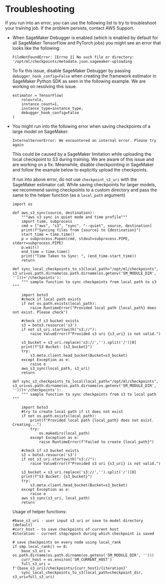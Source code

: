 # Troubleshooting<a name="distributed-troubleshooting"></a>

If you run into an error, you can use the following list to try to troubleshoot your training job\. If the problem persists, contact AWS Support\. 
+ When SageMaker Debugger is enabled \(which is enabled by default for all SageMaker TensorFlow and PyTorch jobs\) you might see an error that looks like the following: 

  ```
  FileNotFoundError: [Errno 2] No such file or directory: '/opt/ml/checkpoints/metadata.json.sagemaker-uploading
  ```

  To fix this issue, disable SageMaker Debugger by passing `debugger_hook_config=False` when creating the framework estimator in SageMaker Python SDK as seen in the following example\. We are working on resolving this issue\.

  ```
  estimator = TensorFlow(
      role=role,
      instance_count=1,
      instance_type=instance_type,
      debugger_hook_config=False
  )
  ```
+ You might run into the following error when saving checkpoints of a large model on SageMaker: 

  ```
  InternalServerError: We encountered an internal error. Please try again
  ```

  This could be caused by a SageMaker limitation while uploading the local checkpoint to S3 during training\. We are aware of this issue and are working on a fix\. Meanwhile, disable checkpointing in SageMaker and follow the example below to explicitly upload the checkpoints\.

  If run into above error, do not use `checkpoint_s3_uri` with the SageMaker estimator call\. While saving checkpoints for larger models, we recommend saving checkpoints to a custom directory and pass the same to the helper function \(as a `local_path` argument\)

  ```
  import os
  
  def aws_s3_sync(source, destination):
      """aws s3 sync in quiet mode and time profile"""
      import time, subprocess
      cmd = ["aws", "s3", "sync", "--quiet", source, destination]
      print(f"Syncing files from {source} to {destination}")
      start_time = time.time()
      p = subprocess.Popen(cmd, stdout=subprocess.PIPE, stderr=subprocess.PIPE)
      p.wait()
      end_time = time.time()
      print("Time Taken to Sync: ", (end_time-start_time))
      return
  
  def sync_local_checkpoints_to_s3(local_path="/opt/ml/checkpoints", s3_uri=os.path.dirname(os.path.dirname(os.getenv('SM_MODULE_DIR', '')))+'/checkpoints'):
      """ sample function to sync checkpoints from local path to s3 """
  
      import boto3
      #check if local path exists
      if not os.path.exists(local_path):
          raise RuntimeError("Provided local path {local_path} does not exist. Please check")
  
      #check if s3 bucket exists
      s3 = boto3.resource('s3')
      if not s3_uri.startswith("s3://"):
          raise ValueError(f"Provided s3 uri {s3_uri} is not valid.")
  
      s3_bucket = s3_uri.replace('s3://','').split('/')[0]
      print(f"S3 Bucket: {s3_bucket}")
      try:
          s3.meta.client.head_bucket(Bucket=s3_bucket)
      except Exception as e:
          raise e
      aws_s3_sync(local_path, s3_uri)
      return
  
  def sync_s3_checkpoints_to_local(local_path="/opt/ml/checkpoints", s3_uri=os.path.dirname(os.path.dirname(os.getenv('SM_MODULE_DIR', '')))+'/checkpoints'):
      """ sample function to sync checkpoints from s3 to local path """
  
      import boto3
      #try to create local path if it does not exist
      if not os.path.exists(local_path):
          print(f"Provided local path {local_path} does not exist. Creating...")
          try:
              os.makedirs(local_path)
          except Exception as e:
              raise RuntimeError(f"Failed to create {local_path}")
  
      #check if s3 bucket exists
      s3 = boto3.resource('s3')
      if not s3_uri.startswith("s3://"):
          raise ValueError(f"Provided s3 uri {s3_uri} is not valid.")
  
      s3_bucket = s3_uri.replace('s3://','').split('/')[0]
      print(f"S3 Bucket: {s3_bucket}")
      try:
          s3.meta.client.head_bucket(Bucket=s3_bucket)
      except Exception as e:
          raise e
      aws_s3_sync(s3_uri, local_path)
      return
  ```

  Usage of helper functions:

  ```
  #base_s3_uri - user input s3 uri or save to model directory (default)
  #curr_host - to save checkpoints of current host
  #iteration - current step/epoch during which checkpoint is saved
  
  # save checkpoints on every node using local_rank
  if smp.local_rank() == 0:
      base_s3_uri = os.path.dirname(os.path.dirname(os.getenv('SM_MODULE_DIR', '')))
      curr_host = os.environ['SM_CURRENT_HOST']
      full_s3_uri = f'{base_s3_uri}/checkpoints/{curr_host}/{iteration}'
      sync_local_checkpoints_to_s3(local_path=checkpoint_dir, s3_uri=full_s3_uri)
  ```